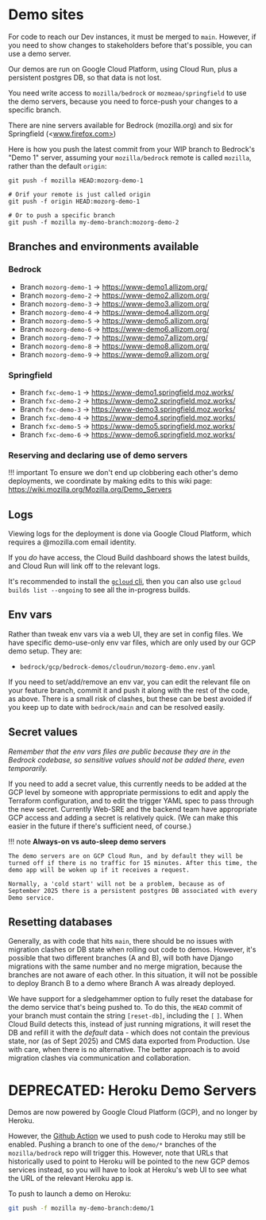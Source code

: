 
# Demo sites

For code to reach our Dev instances, it must be merged to `main`. However, if you need to show changes to stakeholders before that's possible, you can use a demo server.

Our demos are run on Google Cloud Platform, using Cloud Run, plus a persistent postgres DB, so that data is not lost.

You need write access to `mozilla/bedrock` or `mozmeao/springfield` to use the demo servers, because you need to force-push your changes to a specific branch.

There are nine servers available for Bedrock (mozilla.org) and six for Springfield (<www.firefox.com>)

Here is how you push the latest commit from your WIP branch to Bedrock's "Demo 1" server, assuming your `mozilla/bedrock` remote is called `mozilla`, rather than the default `origin`:

```
git push -f mozilla HEAD:mozorg-demo-1

# Orif your remote is just called origin
git push -f origin HEAD:mozorg-demo-1

# Or to push a specific branch
git push -f mozilla my-demo-branch:mozorg-demo-2

```

## Branches and environments available

### Bedrock

- Branch `mozorg-demo-1` -> <https://www-demo1.allizom.org/>
- Branch `mozorg-demo-2` -> <https://www-demo2.allizom.org/>
- Branch `mozorg-demo-3` -> <https://www-demo3.allizom.org/>
- Branch `mozorg-demo-4` -> <https://www-demo4.allizom.org/>
- Branch `mozorg-demo-5` -> <https://www-demo5.allizom.org/>
- Branch `mozorg-demo-6` -> <https://www-demo6.allizom.org/>
- Branch `mozorg-demo-7` -> <https://www-demo7.allizom.org/>
- Branch `mozorg-demo-8` -> <https://www-demo8.allizom.org/>
- Branch `mozorg-demo-9` -> <https://www-demo9.allizom.org/>

### Springfield

- Branch `fxc-demo-1` -> <https://www-demo1.springfield.moz.works/>
- Branch `fxc-demo-2` -> <https://www-demo2.springfield.moz.works/>
- Branch `fxc-demo-3` -> <https://www-demo3.springfield.moz.works/>
- Branch `fxc-demo-4` -> <https://www-demo4.springfield.moz.works/>
- Branch `fxc-demo-5` -> <https://www-demo5.springfield.moz.works/>
- Branch `fxc-demo-6` -> <https://www-demo6.springfield.moz.works/>

### Reserving and declaring use of demo servers

!!! important
    To ensure we don't end up clobbering each other's demo deployments, we coordinate by making edits to this wiki page: <https://wiki.mozilla.org/Mozilla.org/Demo_Servers>

## Logs

Viewing logs for the deployment is done via Google Cloud Platform, which requires a @mozilla.com email identity.

If you *do* have access, the Cloud Build dashboard shows the latest builds, and Cloud Run will link off to the relevant logs.

It's recommended to install the [`gcloud` cli](https://cloud.google.com/sdk/docs/install), then you can also use ``gcloud builds list --ongoing`` to see all the in-progress builds.

## Env vars

Rather than tweak env vars via a web UI, they are set in config files. We have specific demo-use-only env var files, which are only used by our GCP demo setup. They are:

- `bedrock/gcp/bedrock-demos/cloudrun/mozorg-demo.env.yaml`

If you need to set/add/remove an env var, you can edit the relevant file on your feature branch, commit it and push it along with the rest of the code, as above. There is a small risk of clashes, but these can be best avoided if you keep up to date with `bedrock/main` and can be resolved easily.

## Secret values

*Remember that the env vars files are public because they are in the Bedrock codebase, so sensitive values should not be added there, even temporarily.*

If you need to add a secret value, this currently needs to be added at the GCP level by someone with appropriate permissions to edit and apply the Terraform configuration, and to edit the trigger YAML spec to pass through the new secret. Currently Web-SRE and the backend team have appropriate GCP access and adding a secret is relatively quick. (We can make this easier in the future if there's sufficient need, of course.)

!!! note
    **Always-on vs auto-sleep demo servers**

    The demo servers are on GCP Cloud Run, and by default they will be turned off if there is no traffic for 15 minutes. After this time, the demo app will be woken up if it receives a request.

    Normally, a 'cold start' will not be a problem, because as of September 2025 there is a persistent postgres DB associated with every Demo service.

## Resetting databases

Generally, as with code that hits `main`, there should be no issues with migration clashes or DB state when rolling out code to demos. However, it's possible that two different branches (A and B), will both have Django migrations with the same number and no merge migration, because the branches are not aware of each other. In this situation, it will not be possible to deploy Branch B to a demo where Branch A was already deployed.

We have support for a sledgehammer option to fully reset the database for the demo service that's being pushed to. To do this, the `HEAD` commit of your branch must contain the string `[reset-db]`, including the `[` `]`. When Cloud Build detects this, instead of just running migrations, it will reset the DB and refill it with the *default* data - which does not contain the previous state, nor (as of Sept 2025) and CMS data exported from Production. Use with care, when there is no alternative. The better approach is to avoid migration clashes via communication and collaboration.

# DEPRECATED: Heroku Demo Servers

Demos are now powered by Google Cloud Platform (GCP), and no longer by Heroku.

However, the [Github Action](https://github.com/mozilla/bedrock/blob/main/.github/workflows/demo_deploy.yml) we used to push code to Heroku may still be enabled. Pushing a branch to one of the ``demo/*`` branches of the ``mozilla/bedrock`` repo will trigger this. However, note that URLs that historically used to point to Heroku will be pointed to the new GCP demos services instead, so you will have to look at Heroku's web UI to see what the URL of the relevant Heroku app is.

To push to launch a demo on Heroku:

``` bash
git push -f mozilla my-demo-branch:demo/1
